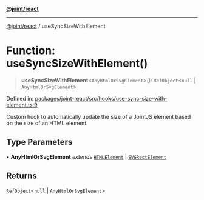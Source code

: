 [**@joint/react**](../README.md)

***

[@joint/react](../README.md) / useSyncSizeWithElement

# Function: useSyncSizeWithElement()

> **useSyncSizeWithElement**\<`AnyHtmlOrSvgElement`\>(): `RefObject`\<`null` \| `AnyHtmlOrSvgElement`\>

Defined in: [packages/joint-react/src/hooks/use-sync-size-with-element.ts:9](https://github.com/samuelgja/joint/blob/main/packages/joint-react/src/hooks/use-sync-size-with-element.ts#L9)

Custom hook to automatically update the size of a JointJS element based on the size of an HTML element.

## Type Parameters

• **AnyHtmlOrSvgElement** *extends* [`HTMLElement`](https://developer.mozilla.org/docs/Web/API/HTMLElement) \| [`SVGRectElement`](https://developer.mozilla.org/docs/Web/API/SVGRectElement)

## Returns

`RefObject`\<`null` \| `AnyHtmlOrSvgElement`\>
